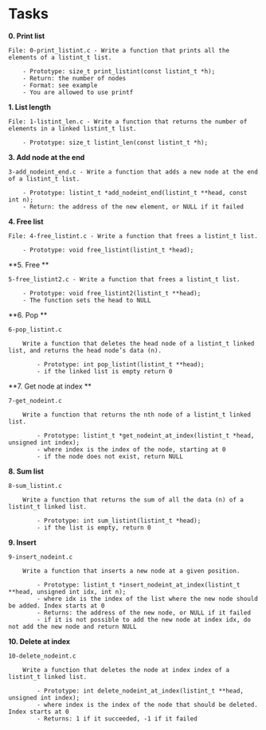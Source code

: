# Tasks

**0. Print list**
 
	File: 0-print_listint.c - Write a function that prints all the elements of a listint_t list.

		- Prototype: size_t print_listint(const listint_t *h);
		- Return: the number of nodes
		- Format: see example
		- You are allowed to use printf

**1. List length**

	File: 1-listint_len.c - Write a function that returns the number of elements in a linked listint_t list.

		- Prototype: size_t listint_len(const listint_t *h);

**3. Add node at the end**

	3-add_nodeint_end.c - Write a function that adds a new node at the end of a listint_t list.

		- Prototype: listint_t *add_nodeint_end(listint_t **head, const int n);
		- Return: the address of the new element, or NULL if it failed


**4. Free list** 

	File: 4-free_listint.c - Write a function that frees a listint_t list.

		- Prototype: void free_listint(listint_t *head);


**5. Free **

	5-free_listint2.c - Write a function that frees a listint_t list.

		- Prototype: void free_listint2(listint_t **head);
		- The function sets the head to NULL

**6. Pop **

	6-pop_listint.c

		Write a function that deletes the head node of a listint_t linked list, and returns the head node’s data (n).

			- Prototype: int pop_listint(listint_t **head);
			- if the linked list is empty return 0

**7. Get node at index **

	7-get_nodeint.c

		Write a function that returns the nth node of a listint_t linked list.

			- Prototype: listint_t *get_nodeint_at_index(listint_t *head, unsigned int index);
			- where index is the index of the node, starting at 0
			- if the node does not exist, return NULL

**8. Sum list**

	8-sum_listint.c

		Write a function that returns the sum of all the data (n) of a listint_t linked list.

			- Prototype: int sum_listint(listint_t *head);
			- if the list is empty, return 0

**9. Insert**

	9-insert_nodeint.c

		Write a function that inserts a new node at a given position.

			- Prototype: listint_t *insert_nodeint_at_index(listint_t **head, unsigned int idx, int n);
			- where idx is the index of the list where the new node should be added. Index starts at 0
			- Returns: the address of the new node, or NULL if it failed
			- if it is not possible to add the new node at index idx, do not add the new node and return NULL

**10. Delete at index**

	10-delete_nodeint.c

		Write a function that deletes the node at index index of a listint_t linked list.

			- Prototype: int delete_nodeint_at_index(listint_t **head, unsigned int index);
			- where index is the index of the node that should be deleted. Index starts at 0
			- Returns: 1 if it succeeded, -1 if it failed
